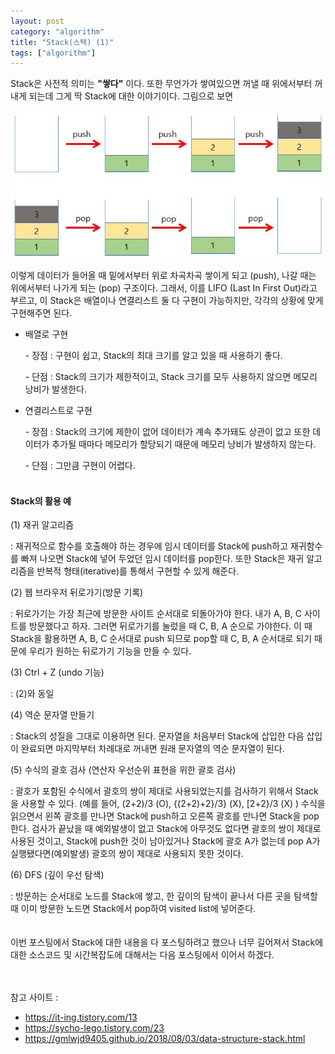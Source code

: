 ```yaml
---
layout: post
category: "algorithm"
title: "Stack(스택) (1)"
tags: ["algorithm"]
---
```


Stack은 사전적 의미는 **"쌓다"** 이다. 또한 무언가가 쌓여있으면 꺼낼 때 위에서부터 꺼내게 되는데 그게 딱 Stack에 대한 이야기이다. 그림으로 보면

<img src="https://github.com/P00HP00H/P00HP00H.github.io/blob/master/img/algorithm/1.JPG?raw=true" width="600px">

이렇게 데이터가 들어올 때 밑에서부터 위로 차곡차곡 쌓이게 되고 (push), 나갈 때는 위에서부터 나가게 되는 (pop) 구조이다. 그래서, 이를 LIFO (Last In First Out)라고 부르고, 이 Stack은 배열이나 연결리스트 둘 다 구현이 가능하지만, 각각의 상황에 맞게 구현해주면 된다.

- 배열로 구현

  \- 장점 : 구현이 쉽고,  Stack의 최대 크기를 알고 있을 때 사용하기 좋다.

  \- 단점 : Stack의 크기가 제한적이고, Stack 크기를 모두 사용하지 않으면 메모리 낭비가 발생한다.

- 연결리스트로 구현

  \- 장점 : Stack의 크기에 제한이 없어 데이터가 계속 추가돼도 상관이 없고 또한 데이터가 추가될 때마다 메모리가 할당되기 때문에 메모리 낭비가 발생하지 않는다.

  \- 단점 : 그만큼 구현이 어렵다.
<br><br>
<h4>Stack의 활용 예</h4>(1) 재귀 알고리즘

: 재귀적으로 함수를 호출해야 하는 경우에 임시 데이터를 Stack에 push하고 재귀함수를 빠져 나오면 Stack에 넣어 두었던 임시 데이터를 pop한다. 또한 Stack은 재귀 알고리즘을 반복적 형태(iterative)를 통해서 구현할 수 있게 해준다.

(2) 웹 브라우저 뒤로가기(방문 기록)

: 뒤로가기는 가장 최근에 방문한 사이트 순서대로 되돌아가야 한다. 내가 A, B, C 사이트를 방문했다고 하자. 그러면 뒤로가기를 눌렀을 때 C, B, A 순으로 가야한다. 이 때 Stack을 활용하면 A, B, C 순서대로 push 되므로 pop할 때 C, B, A 순서대로 되기 때문에 우리가 원하는 뒤로가기 기능을 만들 수 있다. 

(3) Ctrl + Z (undo 기능)

: (2)와 동일

(4) 역순 문자열 만들기

: Stack의 성질을 그대로 이용하면 된다. 문자열을 처음부터 Stack에 삽입한 다음 삽입이 완료되면 마지막부터 차례대로 꺼내면 원래 문자열의 역순 문자열이 된다.

(5) 수식의 괄호 검사 (연산자 우선순위 표현을 위한 괄호 검사)

: 괄호가 포함된 수식에서 괄호의 쌍이 제대로 사용되었는지를 검사하기 위해서 Stack을 사용할 수 있다. (예를 들어, (2+2)/3 (O), {(2+2)+2}/3} (X), [2+2}/3 (X)  ) 수식을 읽으면서 왼쪽 괄호를 만나면 Stack에 push하고 오른쪽 괄호를 만나면 Stack을 pop한다. 검사가 끝났을 때 예외발생이 없고 Stack에 아무것도 없다면 괄호의 쌍이 제대로 사용된 것이고, Stack에 push한 것이 남아있거나 Stack에 괄호 A가 없는데 pop A가 실행됐다면(예외발생) 괄호의 쌍이 제대로 사용되지 못한 것이다.

(6) DFS (깊이 우선 탐색)

: 방문하는 순서대로 노드를 Stack에 쌓고, 한 깊이의 탐색이 끝나서 다른 곳을 탐색할 때 이미 방문한 노드면 Stack에서 pop하여 visited list에 넣어준다.<br><br><br>이번 포스팅에서 Stack에 대한 내용을 다 포스팅하려고 했으나 너무 길어져서 Stack에 대한 소스코드 및 시간복잡도에 대해서는 다음 포스팅에서 이어서 하겠다.<br><br><br>

참고 사이트 : 

- <https://it-ing.tistory.com/13>
- <https://sycho-lego.tistory.com/23>
- <https://gmlwjd9405.github.io/2018/08/03/data-structure-stack.html>

